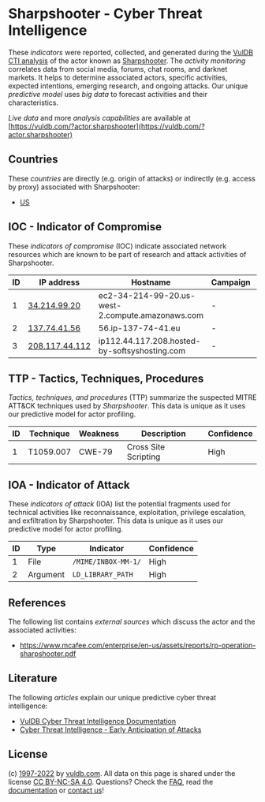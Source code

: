 # Sharpshooter - Cyber Threat Intelligence

These _indicators_ were reported, collected, and generated during the [VulDB CTI analysis](https://vuldb.com/?kb.cti) of the actor known as [Sharpshooter](https://vuldb.com/?actor.sharpshooter). The _activity monitoring_ correlates data from social media, forums, chat rooms, and darknet markets. It helps to determine associated actors, specific activities, expected intentions, emerging research, and ongoing attacks. Our unique _predictive model_ uses _big data_ to forecast activities and their characteristics.

_Live data_ and more _analysis capabilities_ are available at [https://vuldb.com/?actor.sharpshooter](https://vuldb.com/?actor.sharpshooter)

## Countries

These _countries_ are directly (e.g. origin of attacks) or indirectly (e.g. access by proxy) associated with Sharpshooter:

* [US](https://vuldb.com/?country.us)

## IOC - Indicator of Compromise

These _indicators of compromise_ (IOC) indicate associated network resources which are known to be part of research and attack activities of Sharpshooter.

ID | IP address | Hostname | Campaign | Confidence
-- | ---------- | -------- | -------- | ----------
1 | [34.214.99.20](https://vuldb.com/?ip.34.214.99.20) | ec2-34-214-99-20.us-west-2.compute.amazonaws.com | - | Medium
2 | [137.74.41.56](https://vuldb.com/?ip.137.74.41.56) | 56.ip-137-74-41.eu | - | High
3 | [208.117.44.112](https://vuldb.com/?ip.208.117.44.112) | ip112.44.117.208.hosted-by-softsyshosting.com | - | High

## TTP - Tactics, Techniques, Procedures

_Tactics, techniques, and procedures_ (TTP) summarize the suspected MITRE ATT&CK techniques used by _Sharpshooter_. This data is unique as it uses our predictive model for actor profiling.

ID | Technique | Weakness | Description | Confidence
-- | --------- | -------- | ----------- | ----------
1 | T1059.007 | CWE-79 | Cross Site Scripting | High

## IOA - Indicator of Attack

These _indicators of attack_ (IOA) list the potential fragments used for technical activities like reconnaissance, exploitation, privilege escalation, and exfiltration by Sharpshooter. This data is unique as it uses our predictive model for actor profiling.

ID | Type | Indicator | Confidence
-- | ---- | --------- | ----------
1 | File | `/MIME/INBOX-MM-1/` | High
2 | Argument | `LD_LIBRARY_PATH` | High

## References

The following list contains _external sources_ which discuss the actor and the associated activities:

* https://www.mcafee.com/enterprise/en-us/assets/reports/rp-operation-sharpshooter.pdf

## Literature

The following _articles_ explain our unique predictive cyber threat intelligence:

* [VulDB Cyber Threat Intelligence Documentation](https://vuldb.com/?kb.cti)
* [Cyber Threat Intelligence - Early Anticipation of Attacks](https://www.scip.ch/en/?labs.20201022)

## License

(c) [1997-2022](https://vuldb.com/?kb.changelog) by [vuldb.com](https://vuldb.com/?kb.about). All data on this page is shared under the license [CC BY-NC-SA 4.0](https://creativecommons.org/licenses/by-nc-sa/4.0/). Questions? Check the [FAQ](https://vuldb.com/?kb.faq), read the [documentation](https://vuldb.com/?kb) or [contact us](https://vuldb.com/?contact)!
